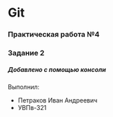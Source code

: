 # Git
### Практическая работа №4
### Задание 2
##### Добавлено с помощью консоли
Выполнил:
* Петраков Иван Андреевич
* УВПв-321